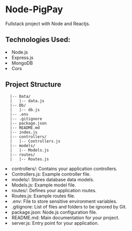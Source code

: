 # Node-PigPay
Fullstack project with Node and Reactjs. 

## Technologies Used:
<li>Node.js</li>
<li>Express.js</li>
<li>MongoDB</li>
<li>Cors</li>

 ## Project Structure
      |-- Data/
      |   |-- data.js
      |-- Db/
      |   |-- db.js
      |-- .env
      |-- .gitignore
      |-- package.json
      |-- README.md
      |-- index.js
      |-- controllers/
      |   |-- Controllers.js
      |-- models/
      |   |-- Models.js
      |-- routes/
      |   |-- Routes.js
      
<li>controllers/: Contains your application controllers.</li>
<li>Controllers.js: Example controller file.</li>
<li>models/: Stores database data models.</li>
<li>Models.js: Example model file.</li>
<li>routes/: Defines your application routes.</li>
<li>Routes.js: Example routes file.</li>
<li>.env: File to store sensitive environment variables.</li>
<li>.gitignore: List of files and folders to be ignored by Git.</li>
<li>package.json: Node.js configuration file.</li>
<li>README.md: Main documentation for your project.</li>
<li>server.js: Entry point for your application.</li>  
